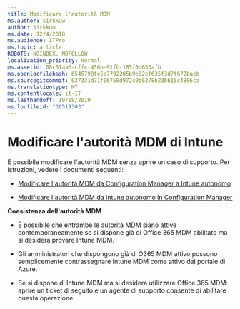 ```yaml
---
title: Modificare l'autorità MDM
ms.author: sirkkuw
author: Sirkkuw
ms.date: 12/4/2018
ms.audience: ITPro
ms.topic: article
ROBOTS: NOINDEX, NOFOLLOW
localization_priority: Normal
ms.assetid: 08c51aa6-cffc-456b-91fb-185f0d636afb
ms.openlocfilehash: 6545798fe5e7702285b9e32cf635f3d7f672baeb
ms.sourcegitcommit: 037331d71f06750d972c0b6278b23bb15c4806ca
ms.translationtype: MT
ms.contentlocale: it-IT
ms.lasthandoff: 10/18/2019
ms.locfileid: "36519303"
---
```

# <a name="change-intune-mdm-authority"></a>Modificare l'autorità MDM di Intune

È possibile modificare l'autorità MDM senza aprire un caso di supporto. Per istruzioni, vedere i documenti seguenti:
  
- [Modificare l'autorità MDM da Configuration Manager a Intune autonomo](https://docs.microsoft.com/sccm/mdm/deploy-use/migrate-change-mdm-authority)
    
- [Modificare l'autorità MDM da Intune autonomo in Configuration Manager](https://docs.microsoft.com/sccm/mdm/deploy-use/change-mdm-authority)
    
 **Coesistenza dell'autorità MDM**
  
- È possibile che entrambe le autorità MDM siano attive contemporaneamente se si dispone già di Office 365 MDM abilitato ma si desidera provare Intune MDM.
    
- Gli amministratori che dispongono già di O365 MDM attivo possono semplicemente contrassegnare Intune MDM come attivo dal portale di Azure.
    
- Se si dispone di Intune MDM ma si desidera utilizzare Office 365 MDM: aprire un ticket di seguito e un agente di supporto consente di abilitare questa operazione.
    

